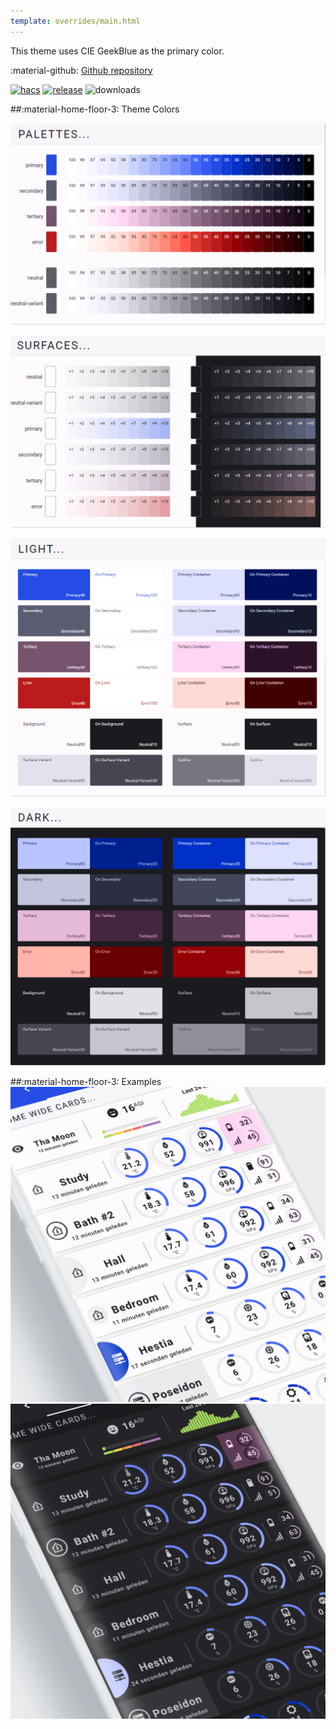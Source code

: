 ```yaml
---
template: overrides/main.html
---
```


This theme uses CIE GeekBlue as the primary color.

:material-github: [Github repository][m3-theme-github-url]

[![hacs][hacs-badge]][hacs-url]
[![release][release-badge]][release-url]
![downloads][downloads-badge]

##:material-home-floor-3: Theme Colors


[![M3 Palettes]][M3 Palettes]

[![M3 Surfaces]][M3 Surfaces]

[![M3 Light]][M3 Light]

[![M3 Dark]][M3 Dark]

##:material-home-floor-3: Examples
[![M3 Example Light]][M3 Example Light]
[![M3 Example Dark]][M3 Example Dark]

<!--- References to pictures... --->

[M3 Palettes]: ../assets/screenshots/m3-theme-c10-palettes.png
[M3 Surfaces]: ../assets/screenshots/m3-theme-c10-surfaces.png
[M3 Light]: ../assets/screenshots/m3-theme-c10-light.png
[M3 Dark]: ../assets/screenshots/m3-theme-c10-dark.png

[M3 Example Light]: ../assets/screenshots/m3-example-c10-light.png
[M3 Example Dark]: ../assets/screenshots/m3-example-c10-dark.png

<!--- References to external links... --->

[sak-example-12-url]: https://swiss-army-knife.docs.amoebelabs.com/examples/example-12/
[m3-theme-github-url]: https://github.com/AmoebeLabs/HA-Theme_M3-c10-geekblue

<!-- Badges -->

[hacs-url]: https://github.com/hacs/default
[hacs-badge]: https://img.shields.io/badge/HACS-Default-41BDF5.svg?style=for-the-badge
[release-badge]: https://img.shields.io/github/v/release/AmoebeLabs/HA-Theme_M3-c10-geekblue?style=for-the-badge
[downloads-badge]: https://img.shields.io/github/downloads/AmoebeLabs/HA-Theme_M3-c10-geekblue/total?style=for-the-badge


<!-- References -->

[home-assistant]: https://www.home-assistant.io/
[home-assitant-theme-docs]: https://www.home-assistant.io/integrations/frontend/#defining-themes
[hacs]: https://hacs.xyz
[release-url]: https://github.com/AmoebeLabs/HA-Theme_M3-c10-geekblue/releases
[sak-docs-url]: https://swiss-army-knife.docs.amoebelabs.com/
